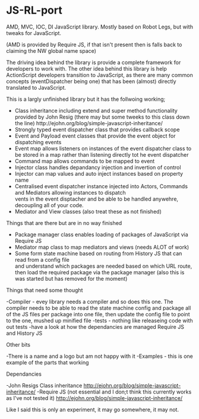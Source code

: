 JS-RL-port
==========

AMD, MVC, IOC, DI JavaScript library. Mostly based on Robot Legs, but with tweaks for JavaScript. 

(AMD is provided by Require JS, if that isn't present then is falls back to claiming the NW global name space)

The driving idea behind the library is provide a complete framework for developers to work with.
The other idea behind this library is help ActionScript developers transition to JavaScript, as there
are many common concepts (eventDispatcher being one) that has been (almost) directly translated to JavaScript.


This is a largly unfinished library but it has the follwoing working;
<ul>
 <li>Class inheritance including extend and super method functionality provided by John Resig (there may but some tweeks
to this class down the line) http://ejohn.org/blog/simple-javascript-inheritance/</li>
<li>Strongly typed event dispatcher class that provides callback scope</li>
<li>Event and Payload event classes that provide the event object for dispatching events</li>
<li>Event map allows listeners on instances of the event dispatcher class to be stored in a map rather than listening directly tot he event dispatcher</li>
<li>Command map allows commands to be mapped to event</li>
<li>Injector class handles depandancy injection and invertion of control</li>
<li>Injector can map values and auto inject instances based on property name</li>
<li>Centralised event dispatcher instance injected into Actors, Commands and Mediators allowing instances to dispatch</li>
vents in the event disptacher and be able to be handled anywehre, decoupling all of your code.</li>
<li>Mediator and View classes (also treat these as not finished)</li>
</ul>

Things that are there but are in no way finished

<ul>
 <li>Package manager class enables loading of packages of JavaScript via Require JS</li>
<li>Mediator map class to map mediators and views (needs ALOT of work)</li>
<li>Some form state machine based on routing from History JS that can read from a config file</li>
and understand which packages are needed based on which URL route, then load the required
package via the package manager (also this is was started but has removed for the moment)
</li>
</ul>
Things that need some thought

-Compiler - evey library needs a compiler and so does this one. The compiler needs to be able to read
 the state machine config and package all of the JS files per package into one file, then update
 the config file to point to the one, mushed up minified file
-tests - nothing like releaseing code with out tests
-have a look at how the dependancies are managed Require JS and History JS

Other bits

-There is a name and a logo but am not happy with it
-Examples - this is one example of the parts that working

Dependancies

-John Resigs Class inheritance http://ejohn.org/blog/simple-javascript-inheritance/
-Require JS (not essential and I don;t think this currently works as I've not tested it)
http://ejohn.org/blog/simple-javascript-inheritance/


Like I said this is only an experiment, it may go somewhere, it may not.
